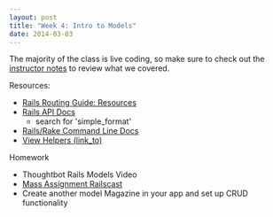 ```yaml
---
layout: post
title: "Week 4: Intro to Models"
date: 2014-03-03
---
```


The majority of the class is live coding, so make sure to check out the [instructor notes][1] to review what we covered.

Resources:

* [Rails Routing Guide: Resources][2]
* [Rails API Docs][4]
  * search for 'simple_format'
* [Rails/Rake Command Line Docs][5]
* [View Helpers (link_to)][6]

Homework

* Thoughtbot Rails Models Video
* [Mass Assignment Railscast][3]
* Create another model Magazine in your app and set up CRUD functionality


[1]: https://github.com/durango-ruby-school/Instructor-Notes/blob/master/Week-04-Intro-To-Models.md
[2]: http://guides.rubyonrails.org/routing.html#resource-routing-the-rails-default
[3]: http://railscasts.com/episodes/26-hackers-love-mass-assignment-revised
[4]: http://api.rubyonrails.org/
[5]: http://guides.rubyonrails.org/command_line.html
[6]: http://api.rubyonrails.org/classes/ActionView/Helpers/UrlHelper.html#method-i-link_to
